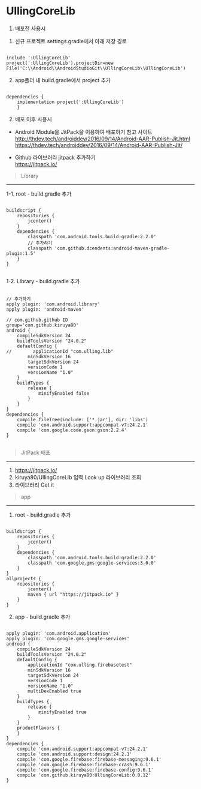 # UllingCoreLib

1. 배포전 사용시

 1) 신규 프로젝트 settings.gradle에서 아래 저장 경로

<pre><code>
include ':UllingCoreLib'
project(':UllingCoreLib').projectDir=new File('C:\\Android\\AndroidStudioGit\\UllingCoreLib\\UllingCoreLib')
</code></pre>
 
 2) app폴더 내 build.gradle에서 project 추가

<pre><code>
dependencies {
    implementation project(':UllingCoreLib')
    }
</code></pre>


2. 배포 이후 사용시 
- Android Module을 JitPack을 이용하여 배포하기 참고 사이트  
http://thdev.tech/androiddev/2016/09/14/Android-AAR-Publish-Jit.html  
https://thdev.tech/androiddev/2016/09/14/Android-AAR-Publish-Jit/

- Github 라이브러리 jitpack 추가하기  
https://jitpack.io/  
 
 
> Library 
----------
 
1-1. root - build.gradle 추가  

<pre><code>
buildscript {  
    repositories {  
        jcenter()  
    }  
    dependencies {  
        classpath 'com.android.tools.build:gradle:2.2.0'  
        // 추가하기  
        classpath 'com.github.dcendents:android-maven-gradle-plugin:1.5'  
    }  
}  
 </code></pre>
  
1-2. Library - build.gradle 추가  
<pre><code>   
// 추가하기  
apply plugin: 'com.android.library'  
apply plugin: 'android-maven'  
  
// com.github.github ID  
group='com.github.kiruya80' 
android {  
    compileSdkVersion 24  
    buildToolsVersion "24.0.2"  
    defaultConfig {  
//        applicationId "com.ulling.lib"  
        minSdkVersion 16  
        targetSdkVersion 24  
        versionCode 1  
        versionName "1.0" 
    }  
    buildTypes {  
        release {  
            minifyEnabled false  
        }  
    }  
}  
dependencies {  
    compile fileTree(include: ['*.jar'], dir: 'libs')  
    compile 'com.android.support:appcompat-v7:24.2.1'  
    compile 'com.google.code.gson:gson:2.2.4'  
}  
 </code></pre>


> JitPack 배포  
---------- 
1. https://jitpack.io/ 
2. kiruya80/UllingCoreLib 입력 Look up 라이브러리 조회
3. 라이브러리 Get it

> app  
---------- 

1. root - build.gradle 추가  
<pre><code>
buildscript {
    repositories {
        jcenter()
    }
    dependencies {
        classpath 'com.android.tools.build:gradle:2.2.0'
        classpath 'com.google.gms:google-services:3.0.0' 
    }
}
allprojects {
    repositories {
        jcenter()
        maven { url "https://jitpack.io" }
    }
}
</code></pre>
  
2. app - build.gradle 추가   
<pre><code>
apply plugin: 'com.android.application' 
apply plugin: 'com.google.gms.google-services'
android {
    compileSdkVersion 24
    buildToolsVersion "24.0.2"
    defaultConfig {
        applicationId "com.ulling.firebasetest"
        minSdkVersion 16
        targetSdkVersion 24
        versionCode 1
        versionName "1.0"
        multiDexEnabled true
    }
    buildTypes {
        release {
            minifyEnabled true 
        }
    }
    productFlavors {
    }
}
dependencies {
    compile 'com.android.support:appcompat-v7:24.2.1'
    compile 'com.android.support:design:24.2.1'
    compile 'com.google.firebase:firebase-messaging:9.6.1'
    compile 'com.google.firebase:firebase-crash:9.6.1'
    compile 'com.google.firebase:firebase-config:9.6.1'
    compile 'com.github.kiruya80:UllingCoreLib:0.0.12' 
} 
</code></pre>
 
